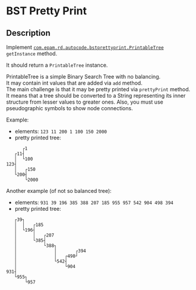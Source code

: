# BST Pretty Print

## Description 
Implement [`com.epam.rd.autocode.bstprettyprint.PrintableTree`](src/main/java/com/epam/rd/autocode/bstprettyprint/PrintableTree.java) `getInstance` method.

It should return a `PrintableTree` instance.

PrintableTree is a simple Binary Search Tree with no balancing.\
It may contain int values that are added via `add` method.\
The main challenge is that it may be pretty printed via `prettyPrint` method.
It means that a tree should be converted to a String representing its inner structure from lesser values to greater ones.
Also, you must use pseudographic symbols to show node connections.

Example:
- elements: `123 11 200 1 100 150 2000`
- pretty printed tree:
```
      ┌1
   ┌11┤
   │  └100
123┤
   │   ┌150
   └200┤
       └2000
```

Another example (of not so balanced tree):
- elements: `931 39 196 385 388 207 185 955 957 542 904 498 394`
- pretty printed tree:
```
   ┌39┐
   │  │   ┌185
   │  └196┤
   │      │   ┌207
   │      └385┤
   │          └388┐
   │              │       ┌394
   │              │   ┌498┘
   │              └542┤
   │                  └904
931┤
   └955┐
       └957

```
